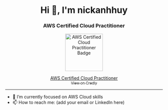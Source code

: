 <h1 align="center">Hi 👋, I'm nickanhhuy</h1>
<h3 align="center">AWS Certified Cloud Practitioner</h3>

<p align="center">
  <a href="https://www.credly.com/earner/earned/badge/8864e96e-1aac-426c-9942-e7ea243ebafd" target="_blank">
    <img src="https://images.credly.com/size/340x340/images/6848bba0-cb6f-4cce-a866-f3d7c7a7a3b0/image.png" alt="AWS Certified Cloud Practitioner Badge" width="120">
  </a>
</p>

<p align="center">
  <a href="https://www.credly.com/earner/earned/badge/8864e96e-1aac-426c-9942-e7ea243ebafd" target="_blank">
    AWS Certified Cloud Practitioner <br />
    <sub>View on Credly</sub>
  </a>
</p>

---

- 🌱 I’m currently focused on AWS Cloud skills
- 📫 How to reach me: (add your email or LinkedIn here)
